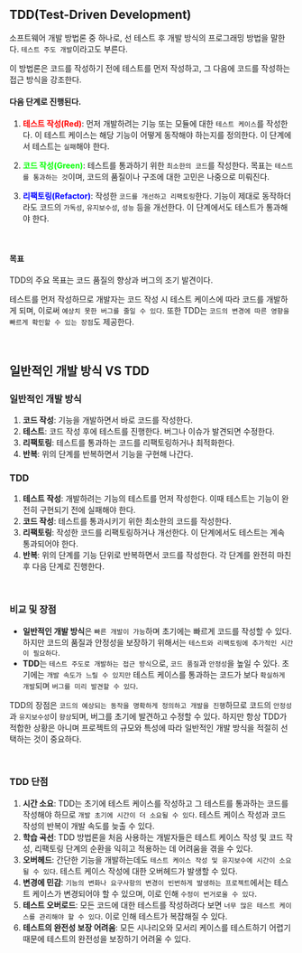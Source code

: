 TDD(Test-Driven Development)
---
소프트웨어 개발 방법론 중 하나로, 선 테스트 후 개발 방식의 프로그래밍 방법을 말한다. `테스트 주도 개발`이라고도 부른다.

이 방법론은 코드를 작성하기 전에 테스트를 먼저 작성하고, 그 다음에 코드를 작성하는 접근 방식을 강조한다.

#### 다음 단계로 진행된다.
1. **<font color="#FF0000"> 테스트 작성(Red)</font>**: 먼저 개발하려는 기능 또는 모듈에 대한 `테스트 케이스`를 작성한다. 이 테스트 케이스는 해당 기능이 어떻게 동작해야 하는지를 정의한다. 이 단계에서 테스트는 `실패`해야 한다.

2. **<font color="#00FF00">코드 작성(Green)</font>**: 테스트를 통과하기 위한 `최소한의 코드`를 작성한다. 목표는 `테스트를 통과하는 것`이며, 코드의 품질이나 구조에 대한 고민은 나중으로 미뤄진다.

3. **<font color="#0000FF">리팩토링(Refactor)</font>**: 작성한 `코드를 개선하고 리팩토링`한다. 기능이 제대로 동작하더라도 코드의 `가독성`, `유지보수성`, `성능` 등을 개선한다. 이 단계에서도 테스트가 통과해야 한다.

<br>

#### 목표
TDD의 주요 목표는 코드 품질의 향상과 버그의 조기 발견이다.

테스트를 먼저 작성하므로 개발자는 코드 작성 시 테스트 케이스에 따라 코드를 개발하게 되며, 이로써 `예상치 못한 버그를 줄일 수 있다`. 또한 TDD는 `코드의 변경에 따른 영향을 빠르게 확인할 수 있는 장점`도 제공한다.

<br>

일반적인 개발 방식 VS TDD
---
### 일반적인 개발 방식
1. **코드 작성**: 기능을 개발하면서 바로 코드를 작성한다.
2. **테스트**: 코드 작성 후에 테스트를 진행한다. 버그나 이슈가 발견되면 수정한다.
3. **리팩토링**: 테스트를 통과하는 코드를 리팩토링하거나 최적화한다.
4. **반복**: 위의 단계를 반복하면서 기능을 구현해 나간다.

### TDD
1. **테스트 작성**: 개발하려는 기능의 테스트를 먼저 작성한다. 이때 테스트는 기능이 완전히 구현되기 전에 실패해야 한다.
2. **코드 작성**: 테스트를 통과시키기 위한 최소한의 코드를 작성한다.
3. **리팩토링**: 작성한 코드를 리팩토링하거나 개선한다. 이 단계에서도 테스트는 계속 통과되어야 한다.
4. **반복**: 위의 단계를 기능 단위로 반복하면서 코드를 작성한다. 각 단계를 완전히 마친 후 다음 단계로 진행한다.

<br>

### 비교 및 장점
- **일반적인 개발 방식**은 `빠른 개발이 가능`하며 초기에는 빠르게 코드를 작성할 수 있다. 하지만 코드의 품질과 안정성을 보장하기 위해서는 `테스트와 리팩토링에 추가적인 시간이 필요하다`.
- **TDD**는 `테스트 주도로 개발하는 접근 방식`으로, `코드 품질`과 `안정성`을 높일 수 있다. 초기에는 `개발 속도가 느릴 수 있지만` 테스트 케이스를 통과하는 코드가 보다 `확실하게 개발`되며 `버그를 미리 발견할 수 있다`.

TDD의 장점은 `코드의 예상되는 동작을 명확하게 정의하고 개발을 진행`하므로 코드의 `안정성`과 `유지보수성`이 `향상`되며, 버그를 초기에 발견하고 수정할 수 있다. 하지만 항상 TDD가 적합한 상황은 아니며 프로젝트의 규모와 특성에 따라 일반적인 개발 방식을 적절히 선택하는 것이 중요하다.

<br>

### TDD 단점
1. **시간 소요**: TDD는 초기에 테스트 케이스를 작성하고 그 테스트를 통과하는 코드를 작성해야 하므로 `개발 초기에 시간이 더 소요될 수 있다`. 테스트 케이스 작성과 코드 작성의 반복이 개발 속도를 늦출 수 있다.
2. **학습 곡선**: TDD 방법론을 처음 사용하는 개발자들은 테스트 케이스 작성 및 코드 작성, 리팩토링 단계의 순환을 익히고 적용하는 데 어려움을 겪을 수 있다.
3. **오버헤드**: 간단한 기능을 개발하는데도 `테스트 케이스 작성 및 유지보수에 시간이 소요될 수 있다`. 테스트 케이스 작성에 대한 오버헤드가 발생할 수 있다.
4. **변경에 민감**: `기능의 변화나 요구사항의 변경이 빈번하게 발생하는 프로젝트`에서는 테스트 케이스가 변경되어야 할 수 있으며, 이로 인해 `수정이 번거로울 수 있다`.
5. **테스트 오버로드**: 모든 코드에 대한 테스트를 작성하려다 보면 `너무 많은 테스트 케이스를 관리해야 할 수 있다`. 이로 인해 테스트가 복잡해질 수 있다.
6. **테스트의 완전성 보장 어려움**: 모든 시나리오와 모서리 케이스를 테스트하기 어렵기 때문에 테스트의 완전성을 보장하기 어려울 수 있다.